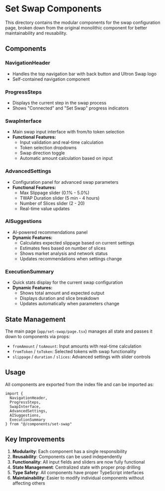 # Set Swap Components

This directory contains the modular components for the swap configuration page, broken down from the original monolithic component for better maintainability and reusability.

## Components

### NavigationHeader
- Handles the top navigation bar with back button and Ultron Swap logo
- Self-contained navigation component

### ProgressSteps
- Displays the current step in the swap process
- Shows "Connected" and "Set Swap" progress indicators

### SwapInterface
- Main swap input interface with from/to token selection
- **Functional Features:**
  - Input validation and real-time calculation
  - Token selection dropdowns
  - Swap direction toggle
  - Automatic amount calculation based on input

### AdvancedSettings
- Configuration panel for advanced swap parameters
- **Functional Features:**
  - Max Slippage slider (0.1% - 5.0%)
  - TWAP Duration slider (5 min - 4 hours)
  - Number of Slices slider (2 - 20)
  - Real-time value updates

### AISuggestions
- AI-powered recommendations panel
- **Dynamic Features:**
  - Calculates expected slippage based on current settings
  - Estimates fees based on number of slices
  - Shows market analysis and network status
  - Updates recommendations when settings change

### ExecutionSummary
- Quick stats display for the current swap configuration
- **Dynamic Features:**
  - Shows total amount and expected output
  - Displays duration and slice breakdown
  - Updates automatically when parameters change

## State Management

The main page (`app/set-swap/page.tsx`) manages all state and passes it down to components via props:

- `fromAmount` / `toAmount`: Input amounts with real-time calculation
- `fromToken` / `toToken`: Selected tokens with swap functionality
- `slippage` / `duration` / `slices`: Advanced settings with slider controls

## Usage

All components are exported from the index file and can be imported as:

```tsx
import { 
  NavigationHeader, 
  ProgressSteps, 
  SwapInterface, 
  AdvancedSettings, 
  AISuggestions, 
  ExecutionSummary 
} from "@/components/set-swap"
```

## Key Improvements

1. **Modularity**: Each component has a single responsibility
2. **Reusability**: Components can be used independently
3. **Functionality**: All input fields and sliders are now fully functional
4. **State Management**: Centralized state with proper prop drilling
5. **Type Safety**: All components have proper TypeScript interfaces
6. **Maintainability**: Easier to modify individual components without affecting others
